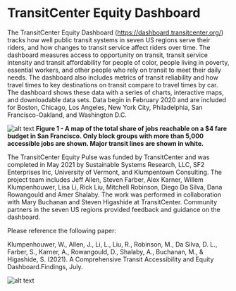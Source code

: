 # TransitCenter Equity Dashboard

The TransitCenter Equity Dashboard (https://dashboard.transitcenter.org/) tracks how well public transit systems in seven US regions serve their riders, and how changes to transit service affect riders over time. The dashboard measures access to opportunity on transit, transit service intensity and transit affordability for people of color, people living in poverty, essential workers, and other people who rely on transit to meet their daily needs. The dashboard also includes metrics of transit reliability and how travel times to key destinations on transit compare to travel times by car. The dashboard shows these data with a series of charts, interactive maps, and downloadable data sets. Data begin in February 2020 and are included for Boston, Chicago, Los Angeles, New York City, Philadelphia, San Francisco-Oakland, and Washington D.C.

![alt text](https://github.com/diluisi/TransitCenter/blob/master/fig/sf_fare_cap.png "Logo Title Text 2")
__Figure 1 - A map of the total share of jobs reachable on a $4 fare budget in San Francisco. Only block groups with more than 5,000 accessible jobs are shown.  Major transit lines are shown in white.__

The TransitCenter Equity Pulse was funded by TransitCenter and was completed in May 2021 by Sustainable Systems Research, LLC, SF2 Enterprises Inc, University of Vermont, and Klumpentown Consulting. The project team includes Jeff Allen, Steven Farber, Alex Karner, Willem Klumpenhouwer, Lisa Li, Rick Liu, Mitchell Robinson, Diego Da Silva, Dana Rowangould and Amer Shalaby. The work was performed in collaboration with Mary Buchanan and Steven Higashide at TransitCenter. Community partners in the seven US regions provided feedback and guidance on the dashboard. 

Please reference the following paper:

Klumpenhouwer, W., Allen, J., Li, L., Liu, R., Robinson, M., Da Silva, D. L., Farber, S., Karner, A., Rowangould, D., Shalaby, A., Buchanan, M., & Higashide, S. (2021). A Comprehensive Transit Accessibility and Equity Dashboard.Findings, July. 


![alt text](https://github.com/diluisi/TransitCenter/blob/master/fig/TC%20Flowchart%20Full%20Detail.png "Logo Title Text 1")
